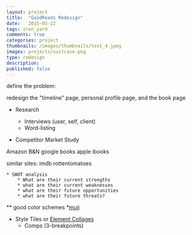 ```yaml
---
layout: project
title:  "GoodReads Redesign"
date:   2015-03-22 
tags: iron_yard
comments: true
categories: project
thumbnails: /images/thumbnails/test_4.jpeg
images: projects/suitcase.png
type: redesign
description: 
published: false
---
```


define the problem:

redesign the "timeline" page, personal profile page, and the book page



* Research	
	* Interviews (user, self, client)
	* Word-listing

* Competitor Market Study

Amazon
B&N
google books
apple ibooks

similar sites:
imdb
rottentomatoes


	* SWOT analysis
		* What are their current strengths
		* what are their current weaknesses
		* what are their future opportunities
		* what are their future threats?
	

** good color schemes 
	*[muji](http://www.muji.us/store/?area=header)

* Style Tiles or [Element Collages](http://danielmall.com/articles/rif-element-collages/)
	* Comps (3-breakpoints)
